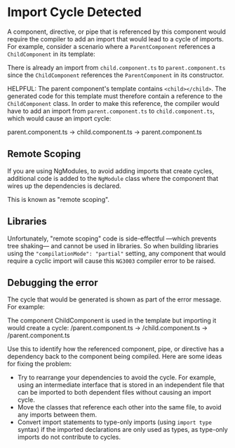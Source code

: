 # Import Cycle Detected

A component, directive, or pipe that is referenced by this component would require the compiler to add an import that would lead to a cycle of imports.
For example, consider a scenario where a `ParentComponent` references a `ChildComponent` in its template:

<docs-code header="parent.component.ts" path="errors/cyclic-imports/parent.component.ts"/>

<docs-code header="child.component.ts" path="errors/cyclic-imports/child.component.ts"/>

There is already an import from `child.component.ts` to `parent.component.ts` since the `ChildComponent` references the `ParentComponent` in its constructor.

HELPFUL: The parent component's template contains `<child></child>`.
The generated code for this template must therefore contain a reference to the `ChildComponent` class.
In order to make this reference, the compiler would have to add an import from `parent.component.ts` to `child.component.ts`, which would cause an import cycle:

<docs-code language="text">

parent.component.ts -&gt; child.component.ts -&gt; parent.component.ts

</docs-code>

## Remote Scoping

If you are using NgModules, to avoid adding imports that create cycles, additional code is added to the `NgModule` class where the component that wires up the dependencies is declared.

This is known as "remote scoping".

## Libraries

Unfortunately, "remote scoping" code is side-effectful &mdash;which prevents tree shaking&mdash; and cannot be used in libraries.
So when building libraries using the `"compilationMode": "partial"` setting, any component that would require a cyclic import will cause this `NG3003` compiler error to be raised.

## Debugging the error

The cycle that would be generated is shown as part of the error message.
For example:

<docs-code hideCopy="true">

The component ChildComponent is used in the template but importing it would create a cycle:
/parent.component.ts -&gt; /child.component.ts -&gt; /parent.component.ts

</docs-code>

Use this to identify how the referenced component, pipe, or directive has a dependency back to the component being compiled.
Here are some ideas for fixing the problem:

* Try to rearrange your dependencies to avoid the cycle.
  For example, using an intermediate interface that is stored in an independent file that can be imported to both dependent files without causing an import cycle.
* Move the classes that reference each other into the same file, to avoid any imports between them.
* Convert import statements to type-only imports \(using `import type` syntax\) if the imported declarations are only used as types, as type-only imports do not contribute to cycles.
